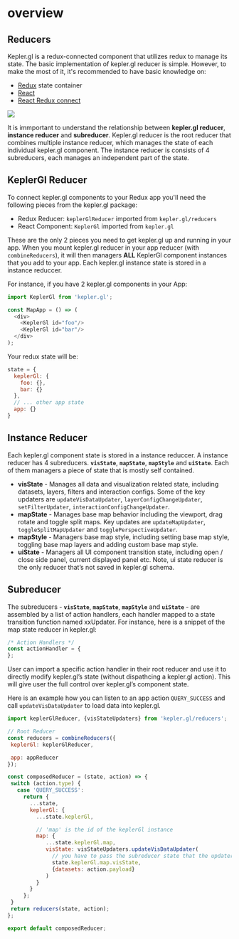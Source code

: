 # overview

## Reducers

Kepler.gl is a redux-connected component that utilizes redux to manage its state. The basic implementation of kepler.gl reducer is simple. However, to make the most of it, it's recommended to have basic knowledge on:

* [Redux](https://redux.js.org/) state container
* [React](https://reactjs.org/)
* [React Redux connect](https://react-redux.js.org/)

![](https://d1a3f4spazzrp4.cloudfront.net/kepler.gl/documentation/api_reducers_compose-reducers.png)

It is immportant to understand the relationship between **kepler.gl reducer**, **instance reducer** and **subreducer**. Kepler.gl reducer is the root reducer that combines multiple instance reducer, which manages the state of each individual kepler.gl component. The instance reducer is consists of 4 subreducers, each manages an independent part of the state.

## KeplerGl Reducer

To connect kepler.gl components to your Redux app you'll need the following pieces from the kepler.gl package:

* Redux Reducer: `keplerGlReducer` imported from `kepler.gl/reducers`
* React Component: `KeplerGl` imported from `kepler.gl`

These are the only 2 pieces you need to get kepler.gl up and running in your app. When you mount kepler.gl reducer in your app reducer \(with `combineReducers`\), it will then managers **ALL** KeplerGl component instances that you add to your app. Each kepler.gl instance state is stored in a instance reduccer.

For instance, if you have 2 kepler.gl components in your App:

```javascript
import KeplerGl from 'kepler.gl';

const MapApp = () => (
  <div>
    <KeplerGl id="foo"/>
    <KeplerGl id="bar"/>
  </div>
);
```

Your redux state will be:

```javascript
state = {
  keplerGl: {
    foo: {},
    bar: {}
  },
  // ... other app state
  app: {}
}
```

## Instance Reducer

Each kepler.gl component state is stored in a instance reduccer. A instance reducer has 4 subreducers. **`visState`**, **`mapState`**, **`mapStyle`** and **`uiState`**. Each of them managers a piece of state that is mostly self contained.

* **visState** - Manages all data and visualization related state, including datasets, layers, filters and interaction configs. Some of the key updaters are `updateVisDataUpdater`, `layerConfigChangeUpdater`, `setFilterUpdater`, `interactionConfigChangeUpdater`.
* **mapState** - Manages base map behavior including the viewport, drag rotate and toggle split maps. Key updates are `updateMapUpdater`, `toggleSplitMapUpdater` and `togglePerspectiveUpdater`.
* **mapStyle** - Managers base map style, including setting base map style, toggling base map layers and adding custom base map style.
* **uiState** - Managers all UI component transition state, including open / close side panel, current displayed panel etc. Note, ui state reducer is the only reducer that’s not saved in kepler.gl schema.

## Subreducer

The subreducers - **`visState`**, **`mapState`**, **`mapStyle`** and **`uiState`** - are assembled by a list of action handlers, each handler mapped to a state transition function named xxUpdater. For instance, here is a snippet of the map state reducer in kepler.gl:

```javascript
/* Action Handlers */
const actionHandler = {
};
```

User can import a specific action handler in their root reducer and use it to directly modify kepler.gl’s state \(without dispathcing a kepler.gl action\). This will give user the full control over kepler.gl’s component state.

Here is an example how you can listen to an app action `QUERY_SUCCESS` and call `updateVisDataUpdater` to load data into kepler.gl.

```javascript
import keplerGlReducer, {visStateUpdaters} from 'kepler.gl/reducers';

// Root Reducer
const reducers = combineReducers({
 keplerGl: keplerGlReducer,

 app: appReducer
});

const composedReducer = (state, action) => {
 switch (action.type) {
   case 'QUERY_SUCCESS':
     return {
       ...state,
       keplerGl: {
         ...state.keplerGl,

         // 'map' is the id of the keplerGl instance
         map: {
            ...state.keplerGl.map,
            visState: visStateUpdaters.updateVisDataUpdater(
              // you have to pass the subreducer state that the updater is associated with
              state.keplerGl.map.visState,
              {datasets: action.payload}
            )
         }
       }
     };
 }
 return reducers(state, action);
};

export default composedReducer;
```

